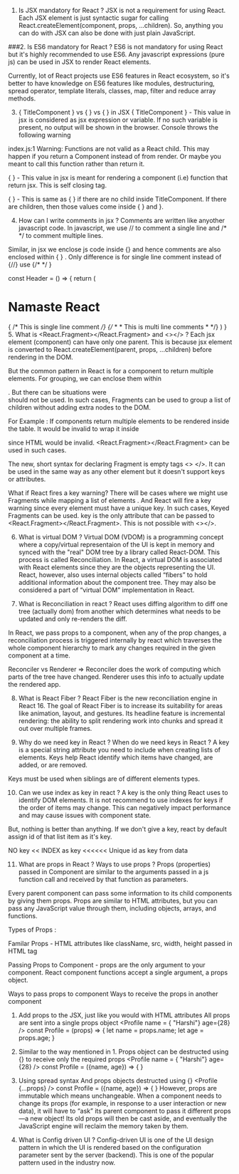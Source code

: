 1. Is JSX mandatory for React ?
JSX is not a requirement for using React. Each JSX element is just syntactic sugar for calling React.createElement(component, props, ...children). So, anything you can do with JSX can also be done with just plain JavaScript.

###2. Is ES6 mandatory for React ?
ES6 is not mandatory for using React but it's highly recommended to use ES6. Any javascript expressions (pure js) can be used in JSX to render React elements.

Currently, lot of React projects use ES6 features in React ecosystem, so it's better to have knowledge on ES6 features like modules, destructuring, spread operator, template literals, classes, map, filter and reduce array methods.

3. { TitleComponent } vs { <TitleComponent /> } vs { <TitleComponent> </TitleComponent> } in JSX
{ TitleComponent } - This value in jsx is considered as jsx expression or variable. If no such variable is present, no output will be shown in the browser. Console throws the following warning

index.js:1 Warning: Functions are not valid as a React child. This may happen if you return a Component instead of <Component /> from render. Or maybe you meant to call this function rather than return it.

{ <TitleComponent /> } - This value in jsx is meant for rendering a component (i.e) function that return jsx. This is self closing tag.

{ <TitleComponent> </TitleComponent> } - This is same as { <TitleComponent /> } if there are no child inside TitleComponent. If there are children, then those values come inside { <TitleComponent>}  and </TitleComponent> }.

4. How can I write comments in jsx ?
Comments are written like anyother javascript code. In javascript, we use // to comment a single line and /*  */ to comment multiple lines.

Similar, in jsx we enclose js code inside {} and hence comments are also enclosed within { } . Only difference is for single line comment instead of {//} use {/* */ }

const Header = () => {
   return ( 
      <h1>Namaste React</h1> { /* This is single line comment */}
      {/*
      *
      * This is multi line comments
      *
      */} 
   )
}
5. What is <React.Fragment></React.Fragment> and <></> ?
Each jsx element (component) can have only one parent. This is because jsx element is converted to React.createElement(parent, props, ...children) before rendering in the DOM.

But the common pattern in React is for a component to return multiple elements. For grouping, we can enclose them within <div> </div>. But there can be situations were <div> </div> should not be used. In such cases, Fragments can be used to group a list of children without adding extra nodes to the DOM.

For Example : If <Columns /> components return multiple <td></td> elements to be rendered inside the table. It would be invalid to wrap it inside <div></div> since HTML would be invalid. <React.Fragment></React.Fragment> can be used in such cases.

The new, short syntax for declaring Fragment is empty tags <> </>. It can be used in the same way as any other element but it doesn't support keys or attributes.

What if React fires a key warning? There will be cases where we might use Fragments while mapping a list of elements . And React will fire a key warning since every element must have a unique key. In such cases, Keyed Fragments can be used. key is the only attribute that can be passed to <React.Fragment></React.Fragment>. This is not possible with <></>.

6. What is virtual DOM ?
Virtual DOM (VDOM) is a programming concept where a copy/virtual representaion of the UI is kept in memory and synced with the "real" DOM tree by a library called React-DOM. This process is called Reconciliation. In React, a virtual DOM is associated with React elements since they are the objects representing the UI. React, however, also uses internal objects called “fibers” to hold additional information about the component tree. They may also be considered a part of “virtual DOM” implementation in React.

7. What is Reconciliation in react ?
React uses diffing algorithm to diff one tree (actually dom) from another which determines what needs to be updated and only re-renders the diff.

In React, we pass props to a component, when any of the prop changes, a reconciliation process is triggered internally by react which traverses the whole component hierarchy to mark any changes required in the given component at a time.

Reconciler vs Renderer => Reconciler does the work of computing which parts of the tree have changed. Renderer uses this info to actually update the rendered app.

8. What is React Fiber ?
React Fiber is the new reconciliation engine in React 16. The goal of React Fiber is to increase its suitability for areas like animation, layout, and gestures. Its headline feature is incremental rendering: the ability to split rendering work into chunks and spread it out over multiple frames.

9. Why do we need key in React ? When do we need keys in React ?
A key is a special string attribute you need to include when creating lists of elements. Keys help React identify which items have changed, are added, or are removed.

Keys must be used when siblings are of different elements types.

10. Can we use index as key in react ?
A key is the only thing React uses to identify DOM elements. It is not recommend to use indexes for keys if the order of items may change. This can negatively impact performance and may cause issues with component state.

But, nothing is better than anything. If we don't give a key, react by default assign id of that list item as it's key.

NO key << INDEX as key <<<<<< Unique id as key from data

11. What are props in React ? Ways to use props ?
Props (properties) passed in Component are similar to the arguments passed in a js function call and received by that function as parameters.

Every parent component can pass some information to its child components by giving them props. Props are similar to HTML attributes, but you can pass any JavaScript value through them, including objects, arrays, and functions.

Types of Props :

Familar Props - HTML attributes like className, src, width, height passed in HTML  tag

Passing Props to Component - props are the only argument to your component. React component functions accept a single argument, a props object.

Ways to pass props to component	Ways to receive the props in another component
1. Add props to the JSX, just like you would with HTML attributes	All props are sent into a single props object
<Profile name = { "Harshi"} age={28}   />	const Profile = (props) => { let name = props.name; let age = props.age; }
2. Similar to the way mentioned in 1.	Props object can be destructed using {} to receive only the required props
<Profile name = { "Harshi"} age={28}   />	const Profile = ({name, age}) => { }
3. Using spread syntax	And props objects destructed using {}
<Profile {...props}   />	const Profile = ({name, age}) => { }
However, props are immutable which means unchangeable. When a component needs to change its props (for example, in response to a user interaction or new data), it will have to “ask” its parent component to pass it different props—a new object! Its old props will then be cast aside, and eventually the JavaScript engine will reclaim the memory taken by them.

12. What is Config driven UI ?
Config-driven UI is one of the UI design pattern in which the UI is rendered based on the configuration parameter sent by the server (backend). This is one of the popular pattern used in the industry now.